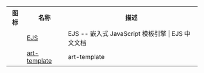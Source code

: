 <!-- 图标 -->
<table>
    <tr>
      <th style="text-align: center;">图标</th>
      <th style="text-align: center;">名称</th>
      <th style="text-align: center;">描述</th>
    </tr>
    <tr>
      <td><img src=""/></td>
      <td><a href="https://ejs.bootcss.com/" target="_blank">EJS</a></td>
      <td>EJS -- 嵌入式 JavaScript 模板引擎 | EJS 中文文档</td>
    </tr>
    <tr>
      <td><img src=""/></td>
      <td><a href="http://aui.github.io/art-template/zh-cn/docs/installation.html" target="_blank">art-template</a></td>
      <td>art-template</td>
    </tr>
   </table>